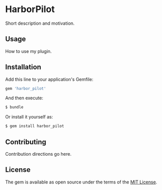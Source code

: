 # HarborPilot
Short description and motivation.

## Usage
How to use my plugin.

## Installation
Add this line to your application's Gemfile:

```ruby
gem 'harbor_pilot'
```

And then execute:
```bash
$ bundle
```

Or install it yourself as:
```bash
$ gem install harbor_pilot
```

## Contributing
Contribution directions go here.

## License
The gem is available as open source under the terms of the [MIT License](https://opensource.org/licenses/MIT).
